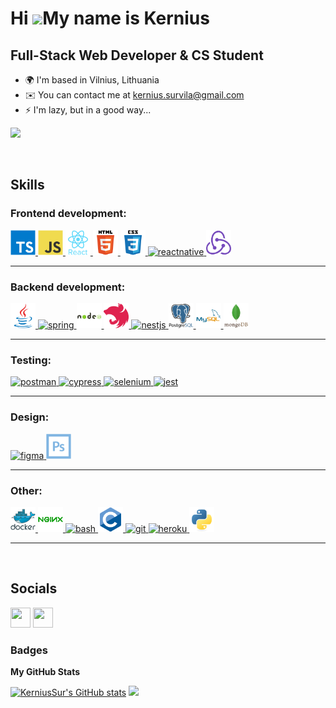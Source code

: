 Hi ![](https://user-images.githubusercontent.com/18350557/176309783-0785949b-9127-417c-8b55-ab5a4333674e.gif)My name is Kernius
===============================================================================================================================

Full-Stack Web Developer & CS Student
-------------------------------------

* 🌍  I'm based in Vilnius, Lithuania
* ✉️  You can contact me at [kernius.survila@gmail.com](mailto:kernius.survila@gmail.com)
* ⚡  I'm lazy, but in a good way...

<a href="https://www.github.com/KerniusSur" target="_blank" rel="noreferrer"><img
src="https://img.shields.io/github/followers/KerniusSur?logo=github&style=for-the-badge&color=ef4444&labelColor=171717" /></a>

<br/>

## Skills

<p align="left">
    <h3  align="left">Frontend development:</h3>
    <a
		href="https://www.typescriptlang.org/"
		target="_blank"
		rel="noreferrer"
	>
	<img
		src="https://raw.githubusercontent.com/devicons/devicon/master/icons/typescript/typescript-original.svg"
		alt="typescript"
		width="40"
		height="40"
	/>
	</a>
  <a
		href="https://developer.mozilla.org/en-US/docs/Web/JavaScript"
		target="_blank"
		rel="noreferrer"
	>
		<img
			src="https://raw.githubusercontent.com/devicons/devicon/master/icons/javascript/javascript-original.svg"
			alt="javascript"
			width="40"
			height="40"
		/>
	</a>
  <a href="https://reactjs.org/" target="_blank" rel="noreferrer">
		<img
			src="https://raw.githubusercontent.com/devicons/devicon/master/icons/react/react-original-wordmark.svg"
			alt="react"
			width="40"
			height="40"
		/>
	</a>
  <a href="https://www.w3.org/html/" target="_blank" rel="noreferrer">
		<img
			src="https://raw.githubusercontent.com/devicons/devicon/master/icons/html5/html5-original-wordmark.svg"
			alt="html5"
			width="40"
			height="40"
		/>
	</a>
  <a href="https://www.w3schools.com/css/" target="_blank" rel="noreferrer">
    	<img
            src="https://raw.githubusercontent.com/devicons/devicon/master/icons/css3/css3-original-wordmark.svg"
            alt="css3"
            width="40"
            height="40"
        />
  </a>
	<a href="https://reactnative.dev/" target="_blank" rel="noreferrer">
		<img
			src="https://reactnative.dev/img/header_logo.svg"
			alt="reactnative"
			width="40"
			height="40"
		/>
	</a>
	<a href="https://redux.js.org" target="_blank" rel="noreferrer">
		<img
			src="https://raw.githubusercontent.com/devicons/devicon/master/icons/redux/redux-original.svg"
			alt="redux"
			width="40"
			height="40"
		/>
	</a>
  
  ---
  
  <h3  align="left">Backend development:</h4>
	<a href="https://www.java.com" target="_blank" rel="noreferrer">
		<img
			src="https://raw.githubusercontent.com/devicons/devicon/master/icons/java/java-original.svg"
			alt="java"
			width="40"
			height="40"
		/>
	</a>
	<a href="https://spring.io/" target="_blank" rel="noreferrer">
		<img
			src="https://www.vectorlogo.zone/logos/springio/springio-icon.svg"
			alt="spring"
			width="40"
			height="40"
		/>
	</a>
	<a href="https://nodejs.org" target="_blank" rel="noreferrer">
		<img
		src="https://raw.githubusercontent.com/devicons/devicon/master/icons/nodejs/nodejs-original-wordmark.svg"
		alt="nodejs"
		width="40"
		height="40"
		/>
	</a>
	<a href="https://nestjs.com/" target="_blank" rel="noreferrer">
		<img
		src="https://raw.githubusercontent.com/devicons/devicon/master/icons/nestjs/nestjs-plain.svg"
		alt="nestjs"
		width="40"
		height="40"
		/>
	</a>
	<a href="https://www.prisma.io/" target="_blank" rel="noreferrer">
		<img
		src="https://vectorwiki.com/images/ScXaS__prisma.svg"
		alt="nestjs"
		width="40"
		height="40"
		/>
	</a>
	<a href="https://www.postgresql.org" target="_blank" rel="noreferrer">
		<img
			src="https://raw.githubusercontent.com/devicons/devicon/master/icons/postgresql/postgresql-original-wordmark.svg"
			alt="postgresql"
			width="40"
			height="40"
		/>
	</a>
	<a href="https://www.mysql.com/" target="_blank" rel="noreferrer">
		<img
			src="https://raw.githubusercontent.com/devicons/devicon/master/icons/mysql/mysql-original-wordmark.svg"
			alt="mysql"
			width="40"
			height="40"
		/>
	</a>
	<a href="https://www.mongodb.com/" target="_blank" rel="noreferrer">
		<img
			src="https://raw.githubusercontent.com/devicons/devicon/master/icons/mongodb/mongodb-original-wordmark.svg"
			alt="mongodb"
			width="40"
			height="40"
		/>
	</a>
  
  ---
  
  <h3  align="left">Testing:</h4>
	<a href="https://postman.com" target="_blank" rel="noreferrer">
		<img
			src="https://www.vectorlogo.zone/logos/getpostman/getpostman-icon.svg"
			alt="postman"
			width="40"
			height="40"
		/>
	</a>
	<a href="https://www.cypress.io" target="_blank" rel="noreferrer">
		<img
		src="https://raw.githubusercontent.com/simple-icons/simple-icons/6e46ec1fc23b60c8fd0d2f2ff46db82e16dbd75f/icons/cypress.svg"
		alt="cypress"
		width="40"
		height="40"
		/>
	</a>
	<a href="https://www.selenium.dev" target="_blank" rel="noreferrer">
		<img
			src="https://raw.githubusercontent.com/detain/svg-logos/780f25886640cef088af994181646db2f6b1a3f8/svg/selenium-logo.svg"
			alt="selenium"
			width="40"
			height="40"
		/>
	</a>
	<a href="https://jestjs.io" target="_blank" rel="noreferrer">
		<img
			src="https://www.vectorlogo.zone/logos/jestjsio/jestjsio-icon.svg"
			alt="jest"
			width="40"
			height="40"
		/>
	</a>
  
  ---
  
  <h3  align="left">Design:</h4>
	<a href="https://www.figma.com/" target="_blank" rel="noreferrer">
		<img
			src="https://www.vectorlogo.zone/logos/figma/figma-icon.svg"
			alt="figma"
			width="40"
			height="40"
		/>
	</a>
	<a href="https://www.photoshop.com/en" target="_blank" rel="noreferrer">
		<img
			src="https://raw.githubusercontent.com/devicons/devicon/master/icons/photoshop/photoshop-line.svg"
			alt="photoshop"
			width="40"
			height="40"
		/>
	</a>
  
  ---
  
  <h3  align="left">Other:</h4>
	<a href="https://www.docker.com/" target="_blank" rel="noreferrer">
		<img
			src="https://raw.githubusercontent.com/devicons/devicon/master/icons/docker/docker-original-wordmark.svg"
			alt="docker"
			width="40"
			height="40"
		/>
	</a>
	<a href="https://www.nginx.com" target="_blank" rel="noreferrer">
		<img
			src="https://raw.githubusercontent.com/devicons/devicon/master/icons/nginx/nginx-original.svg"
			alt="nginx"
			width="40"
			height="40"
		/>
	</a>
	<a
		href="https://www.gnu.org/software/bash/"
		target="_blank"
		rel="noreferrer"
	>
		<img
			src="https://www.vectorlogo.zone/logos/gnu_bash/gnu_bash-icon.svg"
			alt="bash"	
			width="40"
			height="40"
		/>
	</a>
	<a href="https://www.cprogramming.com/" target="_blank" rel="noreferrer">
		<img
			src="https://raw.githubusercontent.com/devicons/devicon/master/icons/c/c-original.svg"
			alt="c"
			width="40"
			height="40"
		/>
	</a>		
	<a href="https://git-scm.com/" target="_blank" rel="noreferrer">
		<img
			src="https://www.vectorlogo.zone/logos/git-scm/git-scm-icon.svg"
			alt="git"
			width="40"
			height="40"
		/>
	</a>
	<a href="https://heroku.com" target="_blank" rel="noreferrer">
		<img
			src="https://www.vectorlogo.zone/logos/heroku/heroku-icon.svg"
			alt="heroku"
			width="40"
			height="40"
		/>
	</a>	
	<a href="https://www.python.org" target="_blank" rel="noreferrer">
		<img
			src="https://raw.githubusercontent.com/devicons/devicon/master/icons/python/python-original.svg"
			alt="python"
			width="40"
			height="40"
		/>
	</a>
  
  ---
</p>

<br/>

## Socials

<p align="left"> <a href="https://www.github.com/KerniusSur" target="_blank" rel="noreferrer"><img src="https://raw.githubusercontent.com/danielcranney/readme-generator/main/public/icons/socials/github.svg" width="32" height="32" /></a> <a href="https://www.linkedin.com/in/kerniussurvila" target="_blank" rel="noreferrer"><img src="https://raw.githubusercontent.com/danielcranney/readme-generator/main/public/icons/socials/linkedin.svg" width="32" height="32" /></a></p>

### Badges

<b>My GitHub Stats</b>

<p align="left">
<a href="http://www.github.com/KerniusSur"><img src="https://github-readme-stats.vercel.app/api?username=KerniusSur&show_icons=true&hide=stars,issues,&count_private=true&title_color=ec4899&text_color=ffffff&icon_color=ef4444&bg_color=171717&hide_border=true&show_icons=true" alt="KerniusSur's GitHub stats" /></a>
<a href="http://www.github.com/KerniusSur"><img src="https://github-readme-streak-stats.herokuapp.com/?user=KerniusSur&stroke=ffffff&background=171717&ring=ec4899&fire=ec4899&currStreakNum=ffffff&currStreakLabel=ec4899&sideNums=ffffff&sideLabels=ffffff&dates=ffffff&hide_border=true" /></a>
</p>
